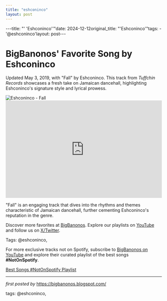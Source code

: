 ```yaml
---
title: "eshconinco"
layout: post
---
```

---title: "' 'Eshconinco''"date: 2024-12-12original_title: "'Eshconinco'"tags:  - '@eshconinco'layout: post---<!-- Post Title --><h1 >BigBanonos' Favorite Song by Eshconinco</h1> <!-- Introductory Text --><p >Updated May 3, 2019, with "Fall" by Eshconinco. This track from *Tuffchin Records* showcases a fresh take on Jamaican dancehall, highlighting Eshconinco's signature style and lyrical prowess.</p> <!-- Featured Image --><div > <img src="https://cdn-images.dzcdn.net/images/artist/5c3d72daaf664b167ff03b8781d2eeee/500x500.jpg" alt="Eshconinco - Fall" /></div> <!-- YouTube Video Embed --><div > <iframe width="100%" height="315" src="https://www.youtube.com/embed/0v2aabp11Xo" title="Eshconinco - Fall (Official Audio)" frameborder="0" allow="accelerometer; autoplay; clipboard-write; encrypted-media; gyroscope; picture-in-picture; web-share" referrerpolicy="strict-origin-when-cross-origin" allowfullscreen></iframe></div> <!-- Song Information --><div > <p>"Fall" is an engaging track that dives into the rhythms and themes characteristic of Jamaican dancehall, further cementing Eshconinco's reputation in the genre.</p></div> <!-- Footer Links --><div > <p>Discover more favorites at <a href="https://bigbanonos.blogspot.com/" target="_blank">BigBanonos</a>. Explore our playlists on <a href="https://www.youtube.com/@BigBanonos" target="_blank">YouTube</a> and follow us on <a href="https://x.com/bigbanonos" target="_blank">X/Twitter</a>.</p></div> <!-- Tags --><p >Tags: @eshconinco,</p><!--Subscribe and Playlist Links--><div>    <p>For more exclusive tracks not on Spotify, subscribe to <a href="https://www.youtube.com/@BigBanonos" target="_blank">BigBanonos on YouTube</a> and explore their curated playlist of the best songs <strong>#NotOnSpotify</strong>.</p>    <p><a href="https://www.youtube.com/playlist?list=PLtuNtuTatqI0kFahUCbtbfenC_ET5O_tr" target="_blank">Best Songs #NotOnSpotify Playlist<br /></a></p></div><hr /><p><em>first posted by</em> <a href="https://bigbanonos.blogspot.com/" rel="noopener" target="_new">https://bigbanonos.blogspot.com/</a></p><p>tags: @eshconinco,</p>